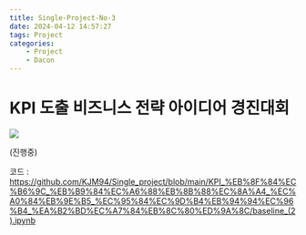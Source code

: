 ```yaml
---
title: Single-Project-No-3
date: 2024-04-12 14:57:27
tags: Project
categories:
    - Project
    - Dacon
---
```

# KPI 도출 비즈니스 전략 아이디어 경진대회

![](/image/kp.png)

(진행중)

코드 : https://github.com/KJM94/Single_project/blob/main/KPI_%EB%8F%84%EC%B6%9C_%EB%B9%84%EC%A6%88%EB%8B%88%EC%8A%A4_%EC%A0%84%EB%9E%B5_%EC%95%84%EC%9D%B4%EB%94%94%EC%96%B4_%EA%B2%BD%EC%A7%84%EB%8C%80%ED%9A%8C/baseline_(2).ipynb